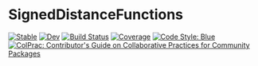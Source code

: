 # SignedDistanceFunctions

[![Stable](https://img.shields.io/badge/docs-stable-blue.svg)](https://tpgillam.github.io/SignedDistanceFunctions.jl/stable/)
[![Dev](https://img.shields.io/badge/docs-dev-blue.svg)](https://tpgillam.github.io/SignedDistanceFunctions.jl/dev/)
[![Build Status](https://github.com/tpgillam/SignedDistanceFunctions.jl/actions/workflows/CI.yml/badge.svg?branch=main)](https://github.com/tpgillam/SignedDistanceFunctions.jl/actions/workflows/CI.yml?query=branch%3Amain)
[![Coverage](https://codecov.io/gh/tpgillam/SignedDistanceFunctions.jl/branch/main/graph/badge.svg)](https://codecov.io/gh/tpgillam/SignedDistanceFunctions.jl)
[![Code Style: Blue](https://img.shields.io/badge/code%20style-blue-4495d1.svg)](https://github.com/invenia/BlueStyle)
[![ColPrac: Contributor's Guide on Collaborative Practices for Community Packages](https://img.shields.io/badge/ColPrac-Contributor's%20Guide-blueviolet)](https://github.com/SciML/ColPrac)

